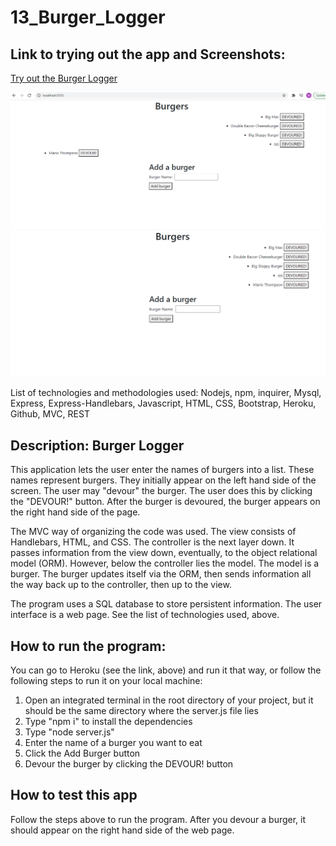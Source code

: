 # 13_Burger_Logger

## Link to trying out the app and Screenshots:
[Try out the Burger Logger](https://intense-wildwood-42940.herokuapp.com/)

![Before Burger Being Devoured](https://github.com/MarioThompson0010/13_Burger_Logger/blob/main/screenshots/screenshot1.PNG)
![After Burger Being Devoured](https://github.com/MarioThompson0010/13_Burger_Logger/blob/main/screenshots/afterBeingDevoured.PNG)

List of technologies and methodologies used: Nodejs, npm, inquirer, Mysql, Express, Express-Handlebars, Javascript,    HTML, CSS, Bootstrap, Heroku, Github, MVC, REST

## Description: Burger Logger

This application lets the user enter the names of burgers into a list.  These names represent burgers.  They initially appear on the left hand side of the screen.  The user may "devour" the burger.  The user does this by clicking the "DEVOUR!" button.  After the burger is devoured, the burger appears on the right hand side of the page.

The MVC way of organizing the code was used.  The view consists of Handlebars, HTML, and CSS.  The controller is the next layer down.  It passes information from the view down, eventually, to the object relational model (ORM). However, below the controller lies the model.  The model is a burger.  The burger updates itself via the ORM, then sends information all the way back up to the controller, then up to the view.

The program uses a SQL database to store persistent information.  The user interface is a web page.  See the list of technologies used, above.

## How to run the program:

You can go to Heroku (see the link, above) and run it that way, or follow the following steps to run it on your local machine:

1) Open an integrated terminal in the root directory of your project, but it should be the same directory where the
    server.js file lies
2) Type "npm i" to install the dependencies
3) Type "node server.js"
4) Enter the name of a burger you want to eat
5) Click the Add Burger button
6) Devour the burger by clicking the DEVOUR! button

## How to test this app

Follow the steps above to run the program.  After you devour a burger, it should appear on the right hand side of the web page.


